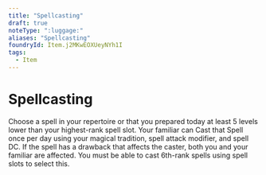 ```yaml
---
title: "Spellcasting"
draft: true
noteType: ":luggage:"
aliases: "Spellcasting"
foundryId: Item.j2MKwEOXUeyNYh1I
tags:
  - Item
---
```


# Spellcasting

Choose a spell in your repertoire or that you prepared today at least 5 levels lower than your highest-rank spell slot. Your familiar can Cast that Spell once per day using your magical tradition, spell attack modifier, and spell DC. If the spell has a drawback that affects the caster, both you and your familiar are affected. You must be able to cast 6th-rank spells using spell slots to select this.
